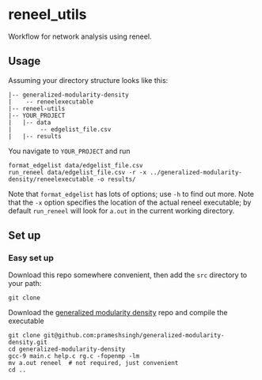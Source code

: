 # reneel_utils

Workflow for network analysis using reneel.

## Usage

Assuming your directory structure looks like this:
```
|-- generalized-modularity-density
|    -- reneelexecutable
|-- reneel-utils
|-- YOUR_PROJECT
|   |-- data
|        -- edgelist_file.csv
|   |-- results
```

You navigate to `YOUR_PROJECT` and run
```shell
format_edgelist data/edgelist_file.csv
run_reneel data/edgelist_file.csv -r -x ../generalized-modularity-density/reneelexecutable -o results/
```

Note that `format_edgelist` has lots of options; use `-h` to find out more. Note that the `-x` option specifies the location of the actual reneel executable; by default `run_reneel` will look for `a.out` in the current working directory.

## Set up

### Easy set up

Download this repo somewhere convenient, then add the `src` directory to your path:

```shell
git clone 
```


Download the [generalized modularity density](https://github.com/prameshsingh/generalized-modularity-density) repo and compile the executable

```shell
git clone git@github.com:prameshsingh/generalized-modularity-density.git
cd generalized-modularity-density
gcc-9 main.c help.c rg.c -fopenmp -lm
mv a.out reneel  # not required, just convenient
cd ..
```
